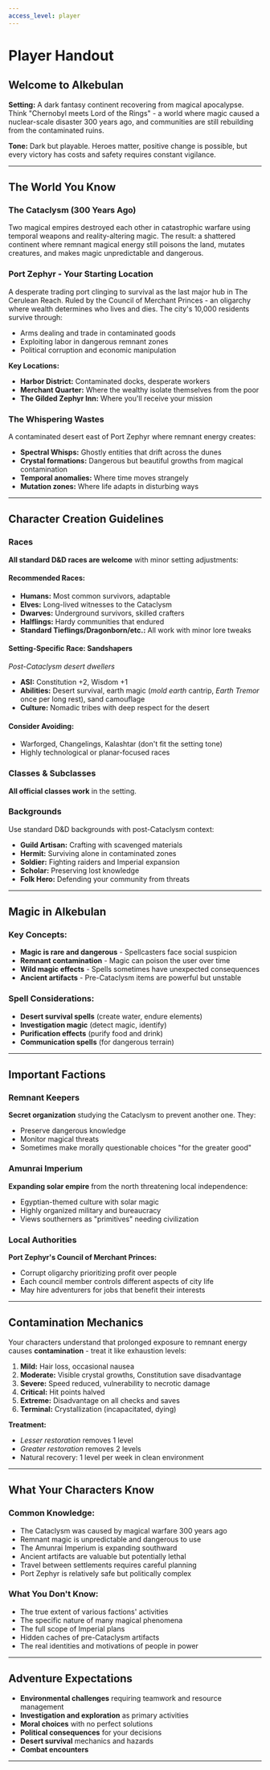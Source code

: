 ```yaml
---
access_level: player
---
```


# Player Handout
## Welcome to Alkebulan

**Setting:** A dark fantasy continent recovering from magical apocalypse. Think "Chernobyl meets Lord of the Rings" - a world where magic caused a nuclear-scale disaster 300 years ago, and communities are still rebuilding from the contaminated ruins.

**Tone:** Dark but playable. Heroes matter, positive change is possible, but every victory has costs and safety requires constant vigilance.

---

## The World You Know

### The Cataclysm (300 Years Ago)
Two magical empires destroyed each other in catastrophic warfare using temporal weapons and reality-altering magic. The result: a shattered continent where remnant magical energy still poisons the land, mutates creatures, and makes magic unpredictable and dangerous.

### Port Zephyr - Your Starting Location
A desperate trading port clinging to survival as the last major hub in The Cerulean Reach. Ruled by the Council of Merchant Princes - an oligarchy where wealth determines who lives and dies. The city's 10,000 residents survive through:
- Arms dealing and trade in contaminated goods
- Exploiting labor in dangerous remnant zones
- Political corruption and economic manipulation

**Key Locations:**
- **Harbor District:** Contaminated docks, desperate workers
- **Merchant Quarter:** Where the wealthy isolate themselves from the poor
- **The Gilded Zephyr Inn:** Where you'll receive your mission

### The Whispering Wastes
A contaminated desert east of Port Zephyr where remnant energy creates:
- **Spectral Whisps:** Ghostly entities that drift across the dunes
- **Crystal formations:** Dangerous but beautiful growths from magical contamination
- **Temporal anomalies:** Where time moves strangely
- **Mutation zones:** Where life adapts in disturbing ways

---

## Character Creation Guidelines

### Races
**All standard D&D races are welcome** with minor setting adjustments:

#### Recommended Races:
- **Humans:** Most common survivors, adaptable
- **Elves:** Long-lived witnesses to the Cataclysm
- **Dwarves:** Underground survivors, skilled crafters
- **Halflings:** Hardy communities that endured
- **Standard Tieflings/Dragonborn/etc.:** All work with minor lore tweaks

#### Setting-Specific Race: **Sandshapers**
*Post-Cataclysm desert dwellers*
- **ASI:** Constitution +2, Wisdom +1
- **Abilities:** Desert survival, earth magic (*mold earth* cantrip, *Earth Tremor* once per long rest), sand camouflage
- **Culture:** Nomadic tribes with deep respect for the desert

#### Consider Avoiding:
- Warforged, Changelings, Kalashtar (don't fit the setting tone)
- Highly technological or planar-focused races

### Classes & Subclasses
**All official classes work** in the setting. 

### Backgrounds
Use standard D&D backgrounds with post-Cataclysm context:
- **Guild Artisan:** Crafting with scavenged materials
- **Hermit:** Surviving alone in contaminated zones
- **Soldier:** Fighting raiders and Imperial expansion
- **Scholar:** Preserving lost knowledge
- **Folk Hero:** Defending your community from threats

---

## Magic in Alkebulan

### Key Concepts:
- **Magic is rare and dangerous** - Spellcasters face social suspicion
- **Remnant contamination** - Magic can poison the user over time
- **Wild magic effects** - Spells sometimes have unexpected consequences
- **Ancient artifacts** - Pre-Cataclysm items are powerful but unstable

### Spell Considerations:
- **Desert survival spells** (create water, endure elements)
- **Investigation magic** (detect magic, identify)
- **Purification effects** (purify food and drink)
- **Communication spells** (for dangerous terrain)

---

## Important Factions

### Remnant Keepers
**Secret organization** studying the Cataclysm to prevent another one. They:
- Preserve dangerous knowledge
- Monitor magical threats
- Sometimes make morally questionable choices "for the greater good"

### Amunrai Imperium  
**Expanding solar empire** from the north threatening local independence:
- Egyptian-themed culture with solar magic
- Highly organized military and bureaucracy
- Views southerners as "primitives" needing civilization

### Local Authorities
**Port Zephyr's Council of Merchant Princes:**
- Corrupt oligarchy prioritizing profit over people
- Each council member controls different aspects of city life
- May hire adventurers for jobs that benefit their interests

---

## Contamination Mechanics

Your characters understand that prolonged exposure to remnant energy causes **contamination** - treat it like exhaustion levels:

1. **Mild:** Hair loss, occasional nausea
2. **Moderate:** Visible crystal growths, Constitution save disadvantage
3. **Severe:** Speed reduced, vulnerability to necrotic damage
4. **Critical:** Hit points halved
5. **Extreme:** Disadvantage on all checks and saves
6. **Terminal:** Crystallization (incapacitated, dying)

**Treatment:**
- *Lesser restoration* removes 1 level
- *Greater restoration* removes 2 levels
- Natural recovery: 1 level per week in clean environment

---

## What Your Characters Know

### Common Knowledge:
- The Cataclysm was caused by magical warfare 300 years ago
- Remnant magic is unpredictable and dangerous to use
- The Amunrai Imperium is expanding southward
- Ancient artifacts are valuable but potentially lethal
- Travel between settlements requires careful planning
- Port Zephyr is relatively safe but politically complex

### What You Don't Know:
- The true extent of various factions' activities
- The specific nature of many magical phenomena
- The full scope of Imperial plans
- Hidden caches of pre-Cataclysm artifacts
- The real identities and motivations of people in power

---

## Adventure Expectations

- **Environmental challenges** requiring teamwork and resource management
- **Investigation and exploration** as primary activities
- **Moral choices** with no perfect solutions
- **Political consequences** for your decisions
- **Desert survival** mechanics and hazards
- **Combat encounters**


---